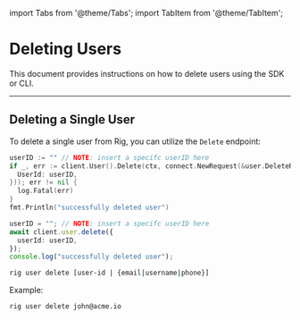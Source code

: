 ---
---

import Tabs from '@theme/Tabs';
import TabItem from '@theme/TabItem';

# Deleting Users

This document provides instructions on how to delete users using the SDK or CLI.

<hr class="solid" />

## Deleting a Single User

To delete a single user from Rig, you can utilize the `Delete` endpoint:

<Tabs>
<TabItem value="go" label="Golang SDK">

```go
userID := "" // NOTE: insert a specifc userID here
if _, err := client.User().Delete(ctx, connect.NewRequest(&user.DeleteRequest{
  UserId: userID,
})); err != nil {
  log.Fatal(err)
}
fmt.Println("successfully deleted user")
```

</TabItem>
<TabItem value="typescript" label="Typescript SDK">

```typescript
userID = ""; // NOTE: insert a specifc userID here
await client.user.delete({
  userId: userID,
});
console.log("successfully deleted user");
```

</TabItem>
<TabItem value="cli" label="CLI">

```sh
rig user delete [user-id | {email|username|phone}]
```

Example:

```sh
rig user delete john@acme.io
```

</TabItem>
</Tabs>

